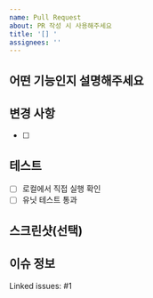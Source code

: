 ```yaml
---
name: Pull Request
about: PR 작성 시 사용해주세요
title: '[] '
assignees: ''
---
```


## 어떤 기능인지 설명해주세요

<!-- 어떤 기능에 대한 PR인지 설명해주세요 -->

## 변경 사항

<!-- 기능에 대한 구체적인 변경사항을 작성해주세요 -->

- [ ]

## 테스트

<!-- 아래 테스트를 다 통과했는지 확인해주세요 -->

- [ ] 로컬에서 직접 실행 확인
- [ ] 유닛 테스트 통과

## 스크린샷(선택)

<!-- 눈에 띄는 변경 사항(UI 등)이 있다면 이미지를 첨부해주세요 -->

## 이슈 정보

<!-- PR과 연결할 관련 이슈를 적어주세요 (자동으로 닫히지 않음) -->

Linked issues: #1

